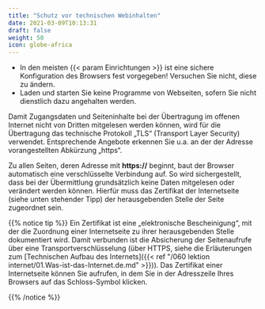 ```yaml
---
title: "Schutz vor technischen Webinhalten"
date: 2021-03-09T10:13:31
draft: false
weight: 50
icon: globe-africa
---
```

- In den meisten {{< param Einrichtungen >}} ist eine sichere Konfiguration des Browsers fest vorgegeben! Versuchen Sie nicht, diese zu ändern.
- Laden und starten Sie keine Programme von Webseiten, sofern Sie nicht dienstlich dazu angehalten werden.

Damit Zugangsdaten und Seiteninhalte bei der Übertragung im offenen Internet nicht von Dritten mitgelesen werden können, wird für die Übertragung das technische Protokoll „TLS“ (Transport Layer Security) verwendet. Entsprechende Angebote erkennen Sie u.a. an der der Adresse vorangestellten Abkürzung „https“.

Zu allen Seiten, deren Adresse mit **https://** beginnt, baut der Browser automatisch eine verschlüsselte Verbindung auf. So wird sichergestellt, dass bei der Übermittlung grundsätzlich keine Daten mitgelesen oder verändert werden können. Hierfür muss das Zertifikat der Internetseite (siehe unten stehender Tipp) der herausgebenden Stelle der Seite zugeordnet sein.

{{% notice tip %}}
Ein Zertifikat ist eine „elektronische Bescheinigung“, mit der die Zuordnung  einer Internetseite zu ihrer herausgebenden Stelle dokumentiert wird. Damit verbunden ist die Absicherung der Seitenaufrufe über eine Transportverschlüsselung (über HTTPS, siehe die Erläuterungen zum [Technischen Aufbau des Internets]({{< ref "/060 lektion internet/01.Was-ist-das-Internet.de.md" >}})).
Das Zertifikat einer Internetseite können Sie aufrufen, in dem Sie in der Adresszeile Ihres Browsers auf das Schloss-Symbol klicken.

{{% /notice %}}